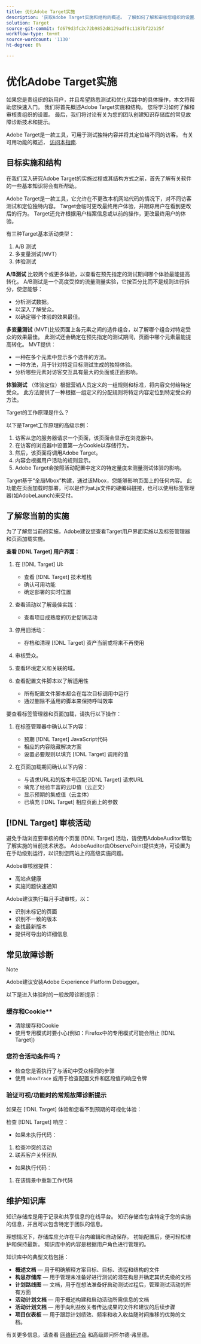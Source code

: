 ```yaml
---
title: 优化Adobe Target实施
description: '获取Adobe Target实施和结构的概述。 了解如何了解和审核您组织的设置。 了解有关为团队创建知识存储库的常见故障诊断技术和提示。 '
solution: Target
source-git-commit: fd679d3fc2c72b9852d8129adf8c1187bf22b25f
workflow-type: tm+mt
source-wordcount: '1130'
ht-degree: 0%

---
```


# 优化Adobe Target实施

如果您是贵组织的新用户，并且希望熟悉测试和优化实践中的具体操作，本文将帮助您快速入门。 我们将首先概述Adobe Target实施和结构。 您将学习如何了解和审核贵组织的设置。 最后，我们将讨论有关为您的团队创建知识存储库的常见故障诊断技术和提示。

Adobe Target是一款工具，可用于测试独特内容并将其定位给不同的访客。 有关可用功能的概述， [访问本指南](https://experienceleague.adobe.com/docs/target/using/introduction/intro.html?lang=en).

## 目标实施和结构

在我们深入研究Adobe Target的实施过程或其结构方式之前，首先了解有关软件的一些基本知识将会有所帮助。

Adobe Target是一款工具，它允许在不更改本机网站代码的情况下，对不同访客测试和定位独特内容。 Target会临时更改最终用户体验，并跟踪用户在看到更改后的行为。 Target还允许根据用户档案信息或以前的操作，更改最终用户的体验。

有三种Target基本活动类型：

1. A/B 测试
2. 多变量测试(MVT)
3. 体验测试

**A/B测试** 比较两个或更多体验，以查看在预先指定的测试期间哪个体验最能提高转化。 A/B测试是一个高度受控的流量测量实验，它按百分比而不是规则进行拆分，使您能够：

* 分析测试数据。
* 以深入了解受众。
* 以确定哪个体验的效果最佳。

**多变量测试** (MVT)比较页面上各元素之间的选件组合，以了解哪个组合对特定受众的效果最佳。 此测试还会确定在预先指定的测试期间，页面中哪个元素最能提高转化。 MVT提供：

* 一种在多个元素中显示多个选件的方法。
* 一种方法，用于针对特定目标测试生成的独特体验。
* 分析哪些元素对访客交互具有最大的负面或正面影响。

**体验测试** （体验定位）根据营销人员定义的一组规则和标准，将内容交付给特定受众。 此方法提供了一种根据一组定义的分配规则将特定内容定位到特定受众的方法。

Target的工作原理是什么？

以下是Target工作原理的高级示例：

1. 访客从您的服务器请求一个页面，该页面会显示在浏览器中。
1. 在访客的浏览器中设置第一方Cookie以存储行为。
1. 然后，该页面将调用Adobe Target。
1. 内容会根据用户活动的规则显示。
1. Adobe Target会按照活动配置中定义的特定量度来测量测试体验的影响。

Target基于“全局Mbox”构建，通过该Mbox，您能够影响页面上的任何内容。 此功能在页面加载时部署，可以是作为at.js文件的硬编码链接，也可以使用标签管理器(如AdobeLaunch)来交付。

## 了解您当前的实施

为了了解您当前的实施，Adobe建议您查看Target用户界面实施以及标签管理器和页面加载实施。

**查看 [!DNL Target] 用户界面：**

1. 在 [!DNL Target] UI:

   * 查看 [!DNL Target] 技术堆栈
   * 确认可用功能
   * 确定部署的实时位置

1. 查看活动以了解最佳实践：

   * 查看项目成熟度的历史促销活动

1. 停用旧活动：

   * 存档和清理 [!DNL Target] 资产当前或将来不再使用

1. 审核受众。

1. 查看环境定义和关联的域。

1. 查看配置文件脚本以了解适用性

   * 所有配置文件脚本都会在每次目标调用中运行
   * 通过删除不适用的脚本来保持呼叫效率

要查看标签管理器和页面加载，请执行以下操作：

1. 在标签管理器中确认以下内容：

   * 预期 [!DNL Target] JavaScript代码
   * 相应的内容隐藏解决方案
   * 设置必要规则以填充 [!DNL Target] 调用的值

1. 在页面加载期间确认以下内容：

   * 与请求URL和的版本号匹配 [!DNL Target] 请求URL
   * 填充了经验丰富的云ID值（云正文）
   * 显示预期的集成值（云主体）
   * 已填充 [!DNL Target] 相应页面上的参数

## [!DNL Target] 审核活动

避免手动浏览要审核的每个页面 [!DNL Target] 活动，请使用AdobeAuditor帮助了解实施的当前技术状态。 AdobeAuditor由ObservePoint提供支持，可设置为在手动级别运行，以识别您网站上的高级实施问题。

Adobe审核器提供：

* 高站点健康
* 实施问题快速通知

Adobe建议执行每月手动审核，以：

* 识别未标记的页面
* 识别不一致的版本
* 查找最新版本
* 提供可导出的详细信息

## 常见故障诊断

>[!NOTE]
>
>Adobe建议安装Adobe Experience Platform Debugger。

以下是进入体验时的一般故障诊断提示：

### 缓存和Cookie**

* 清除缓存和Cookie
* 使用专用模式时要小心(例如：Firefox中的专用模式可能会阻止 [!DNL Target])

### 您符合活动条件吗？

* 检查您是否执行了与活动中受众相同的步骤
* 使用 `mboxTrace` 或用于检查配置文件和区段值的响应令牌

### 验证可视/功能时的常规故障诊断提示

如果在 [!DNL Target] 体验和您看不到预期的可视化体验：

检查 [!DNL Target] 响应：

* 如果未执行代码：

1. 检查冲突的活动
1. 联系客户关怀团队

* 如果执行代码：

1. 在该情景中重新工作代码

## 维护知识库

知识存储库是用于记录和共享信息的在线平台。 知识存储库包含特定于您的实施的信息，并且可以包含特定于团队的信息。

理想情况下，存储库应允许在平台内编辑和自动保存。 初始配置后，便可轻松维护和保持最新。 知识库中的内容是根据用户角色进行管理的。

知识库中的典型文档包括：

* **概述文档**  — 用于明确解释方案目标、目标、流程和结构的文件
* **构思存储库**  — 用于管理未准备好进行测试的潜在构思并确定其优先级的文档
* **计划路线图**  — 文档，用于在想法准备好启动测试过程后，管理测试活动的所有方面
* **活动计划文档**  — 用于概述构建和启动活动所需信息的文档
* **活动计划文档**  — 用于向利益攸关者传达成果的文件和建议的后续步骤
* **项目仪表板**  — 用于跟踪计划绩效、频率和收入收益随时间推移的优势的文档。

有关更多信息，请查看 [网络研讨会](https://adobecustomersuccess.adobeconnect.com/p4p7xlp7dh42mp4/) 和高级顾问怀尔德·弗里德。
